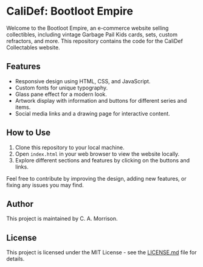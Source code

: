# CaliDef: Bootloot Empire

Welcome to the Bootloot Empire, an e-commerce website selling collectibles, including vintage Garbage Pail Kids cards, sets, custom refractors, and more. This repository contains the code for the CaliDef Collectables website.

## Features

- Responsive design using HTML, CSS, and JavaScript.
- Custom fonts for unique typography.
- Glass pane effect for a modern look.
- Artwork display with information and buttons for different series and items.
- Social media links and a drawing page for interactive content.

## How to Use

1. Clone this repository to your local machine.
2. Open `index.html` in your web browser to view the website locally.
3. Explore different sections and features by clicking on the buttons and links.

Feel free to contribute by improving the design, adding new features, or fixing any issues you may find.

## Author

This project is maintained by C. A. Morrison.

## License

This project is licensed under the MIT License - see the [LICENSE.md](LICENSE.md) file for details.
